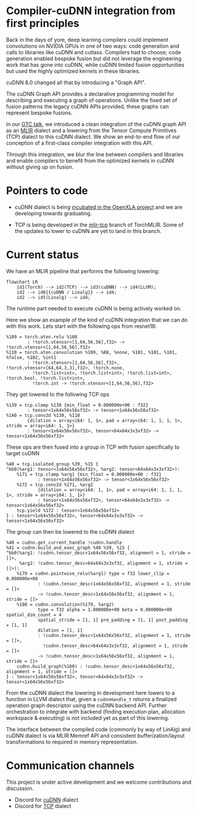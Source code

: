 # Compiler-cuDNN integration from first principles

Back in the days of yore, deep learning compilers could implement convolutions
on NVIDIA GPUs in one of two ways: code generation and calls to libraries like
cuDNN and cutlass. Compilers had to choose; code generation enabled bespoke
fusion but did not leverage the engineering work that has gone into cuDNN,
while cuDNN limited fusion opportunities but used the highly optimized kernels
in these libraries.

cuDNN 8.0 changed all that by introducing a "Graph API".

The cuDNN Graph API provides a declarative programming model for describing and
executing a graph of operations. Unlike the fixed set of fusion patterns the
legacy cuDNN APIs provided, these graphs can represent bespoke fusions.

In our [GTC talk](https://www.nvidia.com/gtc/session-catalog/#/session/1666649153910001zb6Z),
we introduced a clean integration of the cuDNN graph API as an
[MLIR](https://mlir.llvm.org/) dialect and a lowering from the Tensor Compute
Primitives (TCP) dialect to this cuDNN dialect. We show an end-to-end flow of
our conception of a first-class compiler integration with this API.

Through this integration, we blur the line between compilers and libraries and
enable compilers to benefit from the optimized kernels in cuDNN without giving
up on fusion.

# Pointers to code

* cuDNN dialect is being [incubated in the OpenXLA project](https://github.com/iree-org/iree-samples/cudnn-dialect)
and we are developing towards graduating.

* TCP is being developed in the
[mlir-tcp](https://github.com/llvm/torch-mlir/tree/mlir-tcp) branch of
TorchMLIR. Some of the updates to lower to cuDNN are yet to land in this
branch.

# Current status

We have an MLIR pipeline that performs the following lowering:

```mermaid
flowchart LR
    id1(Torch) --> id2(TCP) --> id3(cuDNN) --> id4(LLVM);
    id2 --> id6{{cuDNN / Linalg}} --> id4;      
    id2 --> id5(Linalg) --> id4;  
```

The runtime part needed to execute cuDNN is being actively worked on.

Here we show an example of the kind of cuDNN integration that we can do with
this work. Lets start with the following ops from resnet18:

```mlir
%109 = torch.aten.relu %108
        : !torch.vtensor<[1,64,56,56],f32> -> !torch.vtensor<[1,64,56,56],f32>
%110 = torch.aten.convolution %109, %88, %none, %101, %101, %101, %false, %102, %int1
        : !torch.vtensor<[1,64,56,56],f32>, !torch.vtensor<[64,64,3,3],f32>, !torch.none,
          !torch.list<int>, !torch.list<int>, !torch.list<int>, !torch.bool, !torch.list<int>,
          !torch.int -> !torch.vtensor<[1,64,56,56],f32>
```

They get lowered to the following TCP ops

```mlir
%139 = tcp.clamp %138 {min_float = 0.000000e+00 : f32}
        : tensor<1x64x56x56xf32> -> tensor<1x64x56x56xf32>
%140 = tcp.conv2d %139, %110 
        {dilation = array<i64: 1, 1>, pad = array<i64: 1, 1, 1, 1>, stride = array<i64: 1, 1>}
        : tensor<1x64x56x56xf32>, tensor<64x64x3x3xf32> -> tensor<1x64x56x56xf32>
```

These ops are then fused into a group in TCP with fusion specifically to target cuDNN

```mlir
%40 = tcp.isolated_group %39, %15 {
^bb0(%arg1: tensor<1x64x56x56xf32>, %arg2: tensor<64x64x3x3xf32>):
    %171 = tcp.clamp %arg1 {min_float = 0.000000e+00 : f32}
            : tensor<1x64x56x56xf32> -> tensor<1x64x56x56xf32>
    %172 = tcp.conv2d %171, %arg2
            {dilation = array<i64: 1, 1>, pad = array<i64: 1, 1, 1, 1>, stride = array<i64: 1, 1>}
            : tensor<1x64x56x56xf32>, tensor<64x64x3x3xf32> -> tensor<1x64x56x56xf32>
    tcp.yield %172 : tensor<1x64x56x56xf32>
} : tensor<1x64x56x56xf32>, tensor<64x64x3x3xf32> -> tensor<1x64x56x56xf32>
```

The group can then be lowered to the cuDNN dialect

```mlir
%40 = cudnn.get_current_handle !cudnn.handle
%41 = cudnn.build_and_exec_graph %40 %39, %15 {
^bb0(%arg1: !cudnn.tensor_desc<1x64x56x56xf32, alignment = 1, stride = []>,
     %arg2: !cudnn.tensor_desc<64x64x3x3xf32, alignment = 1, stride = []>):
    %179 = cudnn.pointwise_relu(%arg1) type = f32 lower_clip = 0.000000e+00
            : !cudnn.tensor_desc<1x64x56x56xf32, alignment = 1, stride = []>
            -> !cudnn.tensor_desc<1x64x56x56xf32, alignment = 1, stride = []>
    %180 = cudnn.convolution(%179, %arg2)
            type = f32 alpha = 1.000000e+00 beta = 0.000000e+00 spatial_dim_count = 4
            spatial_stride = [1, 1] pre_padding = [1, 1] post_padding = [1, 1]
            dilation = [1, 1]
            : !cudnn.tensor_desc<1x64x56x56xf32, alignment = 1, stride = []>,
              !cudnn.tensor_desc<64x64x3x3xf32, alignment = 1, stride = []>
            -> !cudnn.tensor_desc<1x64x56x56xf32, alignment = 1, stride = []>
    cudnn.build_graph(%180) : !cudnn.tensor_desc<1x64x56x56xf32, alignment = 1, stride = []>
} : tensor<1x64x56x56xf32>, tensor<64x64x3x3xf32> -> tensor<1x64x56x56xf32>
```

From the cuDNN dialect the lowering in development here lowers to a function
in LLVM dialect that, given a `cudnnHandle_t` returns a finalized operation
graph descriptor using the cuDNN backend API. Further orchestration to
integrate with backend (finding execution plan, allocation workspace &
executing) is not included yet as part of this lowering.

The interface between the compiled code (commonly by way of LinAlg) and cuDNN
dialect is via MLIR Memref API and consistent bufferization/layout
transformations to required in memory representation.

# Communication channels

This project is under active development and we welcome contributions and
discussion.

* Discord for [cuDNN](https://discord.gg/HeGBk8Jk) dialect
* Discord for [TCP](https://discord.gg/DjwgYMnj) dialect
